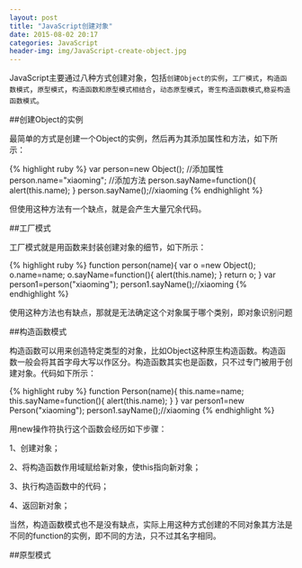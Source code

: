 ```yaml
---
layout: post
title: "JavaScript创建对象"
date: 2015-08-02 20:17
categories: JavaScript
header-img: img/JavaScript-create-object.jpg
---
```


JavaScript主要通过八种方式创建对象，包括`创建Object的实例`，`工厂模式`，`构造函数模式`，`原型模式`，`构造函数和原型模式相结合`，`动态原型模式`，`寄生构造函数模式`,`稳妥构造函数模式`。

##创建Object的实例

最简单的方式是创建一个Object的实例，然后再为其添加属性和方法，如下所示：

{% highlight ruby %}
var person=new Object();
//添加属性
person.name="xiaoming";
//添加方法
person.sayName=function(){
  alert(this.name);
}
person.sayName();//xiaoming
{% endhighlight %}

但使用这种方法有一个缺点，就是会产生大量冗余代码。

##工厂模式

工厂模式就是用函数来封装创建对象的细节，如下所示：

{% highlight ruby %}
function person(name){
  var o =new Object();
  o.name=name;
  o.sayName=function(){
    alert(this.name); 
  }
  return o;
}
var person1=person("xiaoming");
person1.sayName();//xiaoming
{% endhighlight %}

使用这种方法也有缺点，那就是无法确定这个对象属于哪个类别，即对象识别问题

##构造函数模式

构造函数可以用来创造特定类型的对象，比如Object这种原生构造函数。构造函数一般会将其首字母大写以作区分。构造函数其实也是函数，只不过专门被用于创建对象。代码如下所示：

{% highlight ruby %}
function Person(name){
  this.name=name;
  this.sayName=function(){
    alert(this.name);
  }
}
var person1=new Person("xiaoming");
person1.sayName();//xiaoming
{% endhighlight %}

用new操作符执行这个函数会经历如下步骤：

1、创建对象；

2、将构造函数作用域赋给新对象，使this指向新对象；

3、执行构造函数中的代码；

4、返回新对象；

当然，构造函数模式也不是没有缺点，实际上用这种方式创建的不同对象其方法是不同的function的实例，即不同的方法，只不过其名字相同。

##原型模式



